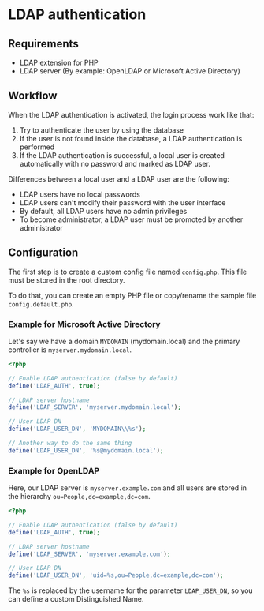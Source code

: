 LDAP authentication
===================

Requirements
------------

- LDAP extension for PHP
- LDAP server (By example: OpenLDAP or Microsoft Active Directory)

Workflow
--------

When the LDAP authentication is activated, the login process work like that:

1. Try to authenticate the user by using the database
2. If the user is not found inside the database, a LDAP authentication is performed
3. If the LDAP authentication is successful, a local user is created automatically with no password and marked as LDAP user.

Differences between a local user and a LDAP user are the following:

- LDAP users have no local passwords
- LDAP users can't modify their password with the user interface
- By default, all LDAP users have no admin privileges
- To become administrator, a LDAP user must be promoted by another administrator

Configuration
-------------

The first step is to create a custom config file named `config.php`.
This file must be stored in the root directory.

To do that, you can create an empty PHP file or copy/rename the sample file `config.default.php`.

### Example for Microsoft Active Directory

Let's say we have a domain `MYDOMAIN` (mydomain.local) and the primary controller is `myserver.mydomain.local`.

```php
<?php

// Enable LDAP authentication (false by default)
define('LDAP_AUTH', true);

// LDAP server hostname
define('LDAP_SERVER', 'myserver.mydomain.local');

// User LDAP DN
define('LDAP_USER_DN', 'MYDOMAIN\\%s');

// Another way to do the same thing
define('LDAP_USER_DN', '%s@mydomain.local');

```

### Example for OpenLDAP

Here, our LDAP server is `myserver.example.com` and all users are stored in the hierarchy `ou=People,dc=example,dc=com`.

```php
<?php

// Enable LDAP authentication (false by default)
define('LDAP_AUTH', true);

// LDAP server hostname
define('LDAP_SERVER', 'myserver.example.com');

// User LDAP DN
define('LDAP_USER_DN', 'uid=%s,ou=People,dc=example,dc=com');

```

The `%s` is replaced by the username for the parameter `LDAP_USER_DN`, so you can define a custom Distinguished Name.
